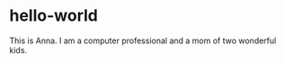 hello-world
===========

This is Anna. I am a computer professional and a mom of two wonderful kids.
